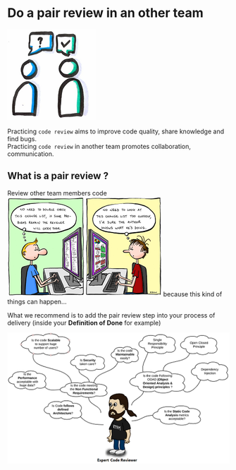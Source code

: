 # Do a pair review in an other team
![Pair review](photos/pair-review.png)

Practicing `code review` aims to improve code quality, share knowledge and find bugs.  
Practicing `code review` in another team promotes collaboration, communication.

## What is a pair review ?
Review other team members code
![Wrong way to think](photos/pair-review1.png)
because this kind of things can happen...

What we recommend is to add the pair review step into your process of delivery (inside your **Definition of Done** for example)

![Good way to do it](photos/pair-review2.png)
